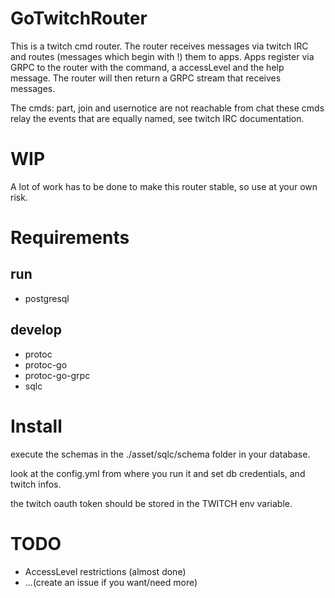 # GoTwitchRouter
This is a twitch cmd router. 
The router receives messages via twitch IRC and routes (messages which begin with !) them to apps.
Apps register via GRPC to the router with the command, a accessLevel and the help message.
The router will then return a GRPC stream that receives messages.

The cmds: part, join and usernotice are not reachable from chat these cmds relay the events that are equally named, see twitch IRC documentation.
# WIP
A lot of work has to be done to make this router stable, so use at your own risk.

# Requirements
## run
- postgresql
## develop
- protoc
- protoc-go
- protoc-go-grpc
- sqlc
# Install

execute the schemas in the ./asset/sqlc/schema folder in your database.

look at the config.yml from where you run it and set db credentials, and twitch infos.

the twitch oauth token should be stored in the TWITCH env variable.

# TODO
- AccessLevel restrictions (almost done)
- ...(create an issue if you want/need more)




